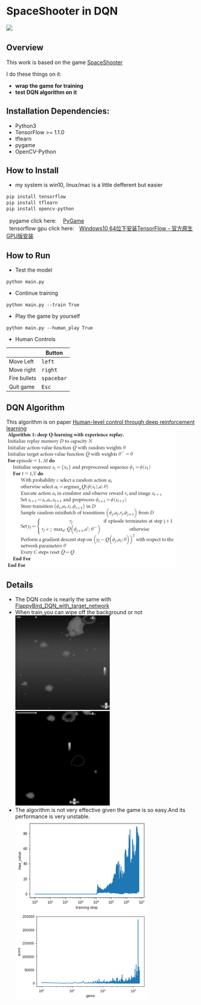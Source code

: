 # SpaceShooter in DQN

<img src="log/spaceshooter.gif" width="350">

## Overview

This work is based on the game [SpaceShooter](https://github.com/tasdikrahman/spaceShooter)

I do these things on it:
* **wrap the game for training**
* **test DQN algorithm on it**

## Installation Dependencies:
* Python3
* TensorFlow >= 1.1.0
* tflearn
* pygame
* OpenCV-Python

## How to Install
* my system is win10, linux/mac is a little defferent but easier
```
pip install tensorflow
pip install tflearn
pip install opencv-python
```
&nbsp;&nbsp;pygame click here:　 [PyGame](https://blog.csdn.net/qq_33166080/article/details/68928563)</br>
&nbsp;&nbsp;tensorflow gpu click here:　[Windows10 64位下安装TensorFlow - 官方原生GPU版安装](https://blog.csdn.net/goodshot/article/details/61926838)

## How to Run
* Test the model
```
python main.py
```
* Continue training
```
python main.py --train True
```
* Play the game by yourself
```
python main.py --human_play True
```
* Human Controls

|              | Button              |
|--------------|---------------------|
| Move Left    | <kbd>left</kbd>     |
| Move right   | <kbd>right</kbd>    |
| Fire bullets | <kbd>spacebar</kbd> |
| Quit game    | <kbd>Esc</kbd>      |

## DQN Algorithm
This algorithm is on paper [Human-level control through deep reinforcement learning ](https://www.ncbi.nlm.nih.gov/pubmed/25719670)
 <img src="log/algorithm.png" width="450"><br>
 
## Details
 * The DQN code is nearly the same with [FlappyBird_DQN_with_target_network](https://github.com/initial-h/FlappyBird_DQN_with_target_network)
 * When train,you can wipe off the background or not</br>
 <img src="log/pic.png" width="250"><img src="log/pic_without_bg.png" width="250">
 * The algorithm is not very effective given the game is so easy.And its performance is very unstable. 
<img src="log/max_value.png" width="350"><img src="log/score.png" width="350">
